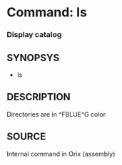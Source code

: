 # Command: ls

### Display catalog

## SYNOPSYS
+ ls

## DESCRIPTION
Directories are in ^FBLUE^G color

## SOURCE
Internal command in Orix (assembly)
